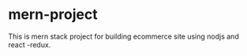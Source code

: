 # mern-project
This is mern stack project for building ecommerce site using nodjs and react -redux.
